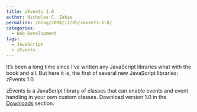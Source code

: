 ```yaml
---
title: zEvents 1.0
author: Nicholas C. Zakas
permalink: /blog/2004/11/05/zevents-1-0/
categories:
  - Web Development
tags:
  - JavaScript
  - zEvents
---
```

It&#8217;s been a long time since I&#8217;ve written any JavaScript libraries what with the book and all. But here it is, the first of several new JavaScript libraries: zEvents 1.0.

zEvents is a JavaScript library of classes that can enable events and event handling in your own custom classes. Download version 1.0 in the <a href="{{site.url}}/downloads" rel="internal" title="Downloads">Downloads</a> section.
